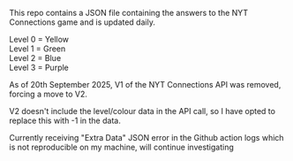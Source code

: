 This repo contains a JSON file containing the answers to the NYT Connections game and is updated daily.

Level 0 = Yellow\
Level 1 = Green\
Level 2 = Blue\
Level 3 = Purple


As of 20th September 2025, V1 of the NYT Connections API was removed, forcing a move to V2.

V2 doesn't include the level/colour data in the API call, so I have opted to replace this with -1 in the data.

Currently receiving "Extra Data" JSON error in the Github action logs which is not reproducible on my machine, will continue investigating
